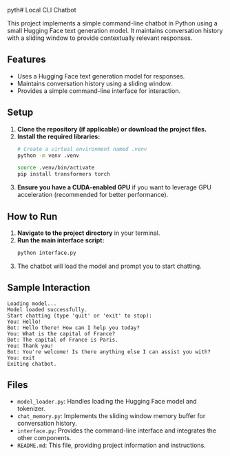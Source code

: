 pyth# Local CLI Chatbot

This project implements a simple command-line chatbot in Python using a small Hugging Face text generation model. It maintains conversation history with a sliding window to provide contextually relevant responses.

## Features

*   Uses a Hugging Face text generation model for responses.
*   Maintains conversation history using a sliding window.
*   Provides a simple command-line interface for interaction.

## Setup

1.  **Clone the repository (if applicable) or download the project files.**
2.  **Install the required libraries:**
    ```bash
    # Create a virtual environment named .venv
    python -m venv .venv

    source .venv/bin/activate
    pip install transformers torch
    ```
3.  **Ensure you have a CUDA-enabled GPU** if you want to leverage GPU acceleration (recommended for better performance).

## How to Run

1.  **Navigate to the project directory** in your terminal.
2.  **Run the main interface script:**
    ```bash
    python interface.py
    ```
3.  The chatbot will load the model and prompt you to start chatting.

## Sample Interaction

```
Loading model...
Model loaded successfully.
Start chatting (type 'quit' or 'exit' to stop):
You: Hello!
Bot: Hello there! How can I help you today?
You: What is the capital of France?
Bot: The capital of France is Paris.
You: Thank you!
Bot: You're welcome! Is there anything else I can assist you with?
You: exit
Exiting chatbot.
```

## Files

*   `model_loader.py`: Handles loading the Hugging Face model and tokenizer.
*   `chat_memory.py`: Implements the sliding window memory buffer for conversation history.
*   `interface.py`: Provides the command-line interface and integrates the other components.
*   `README.md`: This file, providing project information and instructions.
